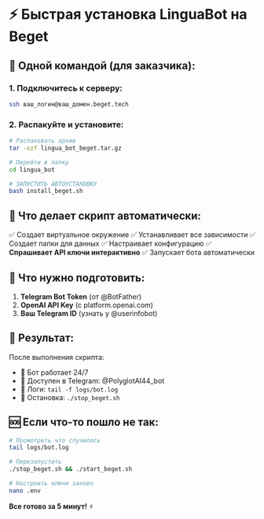 # ⚡ Быстрая установка LinguaBot на Beget

## 🚀 Одной командой (для заказчика):

### 1. Подключитесь к серверу:
```bash
ssh ваш_логин@ваш_домен.beget.tech
```

### 2. Распакуйте и установите:
```bash
# Распаковать архив
tar -xzf lingua_bot_beget.tar.gz

# Перейти в папку
cd lingua_bot

# ЗАПУСТИТЬ АВТОУСТАНОВКУ
bash install_beget.sh
```

## 🎯 Что делает скрипт автоматически:

✅ Создает виртуальное окружение
✅ Устанавливает все зависимости
✅ Создает папки для данных
✅ Настраивает конфигурацию
✅ **Спрашивает API ключи интерактивно**
✅ Запускает бота автоматически

## 🔑 Что нужно подготовить:

1. **Telegram Bot Token** (от @BotFather)
2. **OpenAI API Key** (с platform.openai.com)
3. **Ваш Telegram ID** (узнать у @userinfobot)

## 📱 Результат:

После выполнения скрипта:
- 🤖 Бот работает 24/7
- 📱 Доступен в Telegram: @PolyglotAI44_bot
- 📝 Логи: `tail -f logs/bot.log`
- 🛑 Остановка: `./stop_beget.sh`

## 🆘 Если что-то пошло не так:

```bash
# Посмотреть что случилось
tail logs/bot.log

# Перезапустить
./stop_beget.sh && ./start_beget.sh

# Настроить ключи заново
nano .env
```

**Все готово за 5 минут!** ⚡